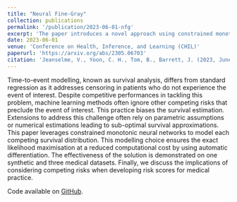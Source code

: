 ```yaml
---
title: "Neural Fine-Gray"
collection: publications
permalink: '/publication/2023-06-01-nfg'
excerpt: 'The paper introduces a novel approach using constrained monotonic neural networks to address the challenge of competing risks in survival analysis, which is often overlooked by machine learning methods. '
date: 2023-06-01
venue: 'Conference on Health, Inference, and Learning (CHIL)'
paperurl: 'https://arxiv.org/abs/2305.06703'
citation: 'Jeanselme, V., Yoon, C. H., Tom, B., Barrett, J. (2023, June). <b>Neural Fine-Gray: Monotonic neural networks for competing risks</b>. In <i>Conference on Health, Inference, and Learning (pp. 379-392). PMLR</i>.'
---
```


Time-to-event modelling, known as survival analysis, differs from standard regression as it addresses censoring in patients who do not experience the event of interest. Despite competitive performances in tackling this problem, machine learning methods often ignore other competing risks that preclude the event of interest. This practice biases the survival estimation. Extensions to address this challenge often rely on parametric assumptions or numerical estimations leading to sub-optimal survival approximations. This paper leverages constrained monotonic neural networks to model each competing survival distribution. This modelling choice ensures the exact likelihood maximisation at a reduced computational cost by using automatic differentiation. The effectiveness of the solution is demonstrated on one synthetic and three medical datasets. Finally, we discuss the implications of considering competing risks when developing risk scores for medical practice.

Code available on [GitHub](https://github.com/Jeanselme/NeuralFineGray).